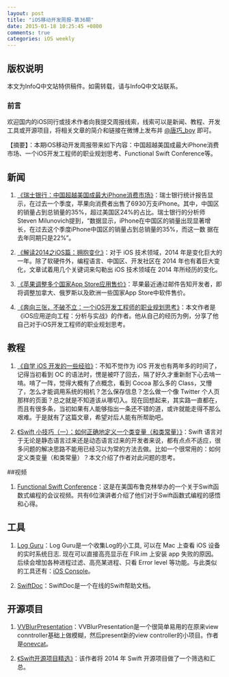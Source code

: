 ```yaml
---
layout: post
title: "iOS移动开发周报-第36期"
date: 2015-01-18 10:25:45 +0800
comments: true
categories: iOS weekly
---
```


## 版权说明

本文为InfoQ中文站特供稿件。如需转载，请与InfoQ中文站联系。

### 前言

欢迎国内的iOS同行或技术作者向我提交周报线索，线索可以是新闻、教程、开发工具或开源项目，将相关文章的简介和链接在微博上发布并 [@唐巧_boy](http://weibo.com/tangqiaoboy) 即可。

【摘要】：本期iOS移动开发周报带来如下内容：中国超越美国成最大iPhone消费市场、一个iOS开发工程师的职业规划思考、Functional Swift Conference等。

## 新闻

 1. [《瑞士银行：中国超越美国成最大iPhone消费市场》](http://money.163.com/15/0111/14/AFMEA0VN002526O3.html)：瑞士银行统计报告显示，在过去一个季度，苹果向消费者出售了6930万支iPhone。其中，中国区的销量占到总销量的35%，超过美国区24%的占比。瑞士银行的分析师Steven Milunovich提到，“数据显示，iPhone在中国区的销量出现显著增长，在过去这个季度iPhone中国区的销量占到总销量的35%，而这一数 据在去年同期只是22%”。

 1. [《解读2014之iOS篇：拥抱变化》](http://www.infoq.com/cn/articles/interpretation-of-2014-ios-part-embrace-change)：对于 iOS 技术领域，2014 年是变化巨大的一年。除了软硬件外，编程语言、中国区、开发社区在 2014 年也有着巨大变化，文章试着用几个关键词来勾勒出 iOS 技术领域在 2014 年所经历的变化。

 1. [《苹果调整多个国家App Store应用售价》](http://www.cocoachina.com/appstore/20150109/10887.html)：苹果最近通过邮件告知开发者，即将调整加拿大、俄罗斯以及欧洲一些国家App Store中软件售价。

 1. [《奔向三张，不破不立：一个iOS开发工程师的职业规划思考》](http://bbs.iosre.com/forum.php?mod=viewthread&tid=684)：本文作者是《iOS应用逆向工程：分析与实战》的作者。他从自己的经历为例，分享了他自己对于iOS开发工程师的职业规划思考。

## 教程

 1. [《自学 iOS 开发的一些经验》](http://limboy.me/ios/2014/12/31/learning-ios.html)：不知不觉作为 iOS 开发也有两年多的时间了，记得当初看到 OC 的语法时，愣是被吓了回去，隔了好久才重新耐下心去啃一啃。啃了一阵，觉得大概有了点概念，看到 Cocoa 那么多的 Class，又懵了，怎么才能调用系统的相机？怎么保存信息？怎么做一个像 Twitter 个人页那样的页面？总之就是不知道该从哪切入。现在回想起来，其实路一直都在，而且有很多条，当初如果有人能够指出一条还不错的道，或许就能走得不那么艰难。于是就有了这篇文章，希望对后人能有所帮助吧。

 1. [《Swift 小技巧（一）：如何正确地定义一个类变量（和类常量）》](http://imtx.me/archives/1916.html)：Swift 语言对于无论是静态语言过来还是动态语言过来的开发者来说，都有点点不适应，很多问题的解决思路不能用已经习以为常的方法去做。比如一个很常用的：如何定义类变量（和类常量）？本文介绍了作者对此问题的思考。

##视频

 1. [Functional Swift Conference](http://2014.funswiftconf.com/)：这是在美国布鲁克林举办的一个关于Swift函数式编程的会议视频。共有6位演讲者介绍了他们对于Swift函数式编程的感悟和心得。

## 工具

 1. [Log Guru](http://pan.baidu.com/s/1gd1noSr)：Log Guru是一个收集Log的小工具, 可以在 Mac 上查看 iOS 设备的实时系统日志. 现在可以直接高亮显示在 FIR.im 上安装 app 失败的原因。后续会增加各种进程过滤、高亮某进程、只看 Error level 等功能。与此类似的工具还有：[iOS Console](http://lemonjar.com/iosconsole/)。

 1. [SwiftDoc](http://swiftdoc.org/)：SwiftDoc是一个在线的Swift帮助文档。

## 开源项目

 1. [VVBlurPresentation](https://github.com/onevcat/VVBlurPresentation)：VVBlurPresentation是一个很简单易用的在原来view conntroller基础上做模糊，然后present新的view controller的小项目。作者是[onevcat](http://www.weibo.com/onevcat?from=feed&loc=nickname)。

 1. [《Swift开源项目精选》](https://github.com/ipader/SwiftGuide/blob/master/Featured.md)：该作者将 2014 年 Swift 开源项目做了一个筛选和汇总。
 
